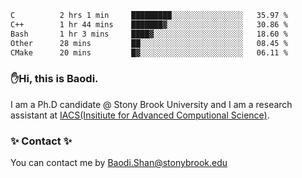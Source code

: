 <!--START_SECTION:waka-->

```txt
C          2 hrs 1 min     █████████░░░░░░░░░░░░░░░░   35.97 %
C++        1 hr 44 mins    ███████▓░░░░░░░░░░░░░░░░░   30.86 %
Bash       1 hr 3 mins     ████▓░░░░░░░░░░░░░░░░░░░░   18.60 %
Other      28 mins         ██░░░░░░░░░░░░░░░░░░░░░░░   08.45 %
CMake      20 mins         █▓░░░░░░░░░░░░░░░░░░░░░░░   06.11 %
```

<!--END_SECTION:waka-->

### ✋Hi, this is Baodi. 

I am a Ph.D candidate @ Stony Brook University and I am a research assistant at [IACS(Insitiute for Advanced Computional Science)](https://iacs.stonybrook.edu/).

### ✨ Contact ✨

You can contact me by [Baodi.Shan@stonybrook.edu](mailto:Baodi.Shan@stonybrook.edu)





<!--
[![Anurag's GitHub stats](https://github-readme-stats.vercel.app/api?username=lwshanbd&theme=jolly&show_icons=true&count_private=true&include_all_commits=true)](https://github.com/anuraghazra/github-readme-stats)
**lwshanbd/lwshanbd** is a ✨ _special_ ✨ repository because its `README.md` (this file) appears on your GitHub profile.

Here are some ideas to get you started:

- 🔭 I’m currently working on ...
- 🌱 I’m currently learning ...
- 👯 I’m looking to collaborate on ...
- 🤔 I’m looking for help with ...
- 💬 Ask me about ...
- 📫 How to reach me: ...
- 😄 Pronouns: ...
- ⚡ Fun fact: ...
-->
